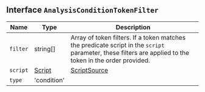 ## Interface `AnalysisConditionTokenFilter`

| Name | Type | Description |
| - | - | - |
| `filter` | string[] | Array of token filters. If a token matches the predicate script in the `script` parameter, these filters are applied to the token in the order provided. |
| `script` | [Script](./Script.md) | [ScriptSource](./ScriptSource.md) | Predicate script used to apply token filters. If a token matches this script, the filters in the `filter` parameter are applied to the token. |
| `type` | 'condition' | &nbsp; |
